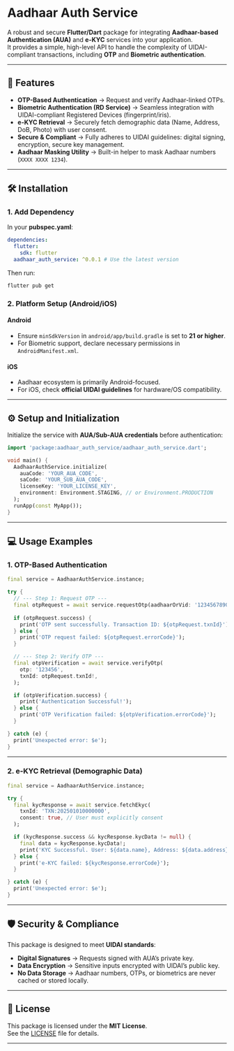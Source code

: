 # Aadhaar Auth Service

A robust and secure **Flutter/Dart** package for integrating **Aadhaar-based Authentication (AUA)** and **e-KYC** services into your application.  
It provides a simple, high-level API to handle the complexity of UIDAI-compliant transactions, including **OTP** and **Biometric authentication**.

---

## 🚀 Features

- **OTP-Based Authentication** → Request and verify Aadhaar-linked OTPs.  
- **Biometric Authentication (RD Service)** → Seamless integration with UIDAI-compliant Registered Devices (fingerprint/iris).  
- **e-KYC Retrieval** → Securely fetch demographic data (Name, Address, DoB, Photo) with user consent.  
- **Secure & Compliant** → Fully adheres to UIDAI guidelines: digital signing, encryption, secure key management.  
- **Aadhaar Masking Utility** → Built-in helper to mask Aadhaar numbers (`XXXX XXXX 1234`).  

---

## 🛠️ Installation

### 1. Add Dependency

In your **pubspec.yaml**:

```yaml
dependencies:
  flutter:
    sdk: flutter
  aadhaar_auth_service: ^0.0.1 # Use the latest version
```

Then run:

```bash
flutter pub get
```

### 2. Platform Setup (Android/iOS)

#### Android
- Ensure `minSdkVersion` in `android/app/build.gradle` is set to **21 or higher**.  
- For Biometric support, declare necessary permissions in `AndroidManifest.xml`.

#### iOS
- Aadhaar ecosystem is primarily Android-focused.  
- For iOS, check **official UIDAI guidelines** for hardware/OS compatibility.

---

## ⚙️ Setup and Initialization

Initialize the service with **AUA/Sub-AUA credentials** before authentication:

```dart
import 'package:aadhaar_auth_service/aadhaar_auth_service.dart';

void main() {
  AadhaarAuthService.initialize(
    auaCode: 'YOUR_AUA_CODE',
    saCode: 'YOUR_SUB_AUA_CODE',
    licenseKey: 'YOUR_LICENSE_KEY',
    environment: Environment.STAGING, // or Environment.PRODUCTION
  );
  runApp(const MyApp());
}
```

---

## 💻 Usage Examples

### 1. OTP-Based Authentication

```dart
final service = AadhaarAuthService.instance;

try {
  // --- Step 1: Request OTP ---
  final otpRequest = await service.requestOtp(aadhaarOrVid: '123456789012');
  
  if (otpRequest.success) {
    print('OTP sent successfully. Transaction ID: ${otpRequest.txnId}');
  } else {
    print('OTP request failed: ${otpRequest.errorCode}');
  }

  // --- Step 2: Verify OTP ---
  final otpVerification = await service.verifyOtp(
    otp: '123456',
    txnId: otpRequest.txnId!,
  );

  if (otpVerification.success) {
    print('Authentication Successful!');
  } else {
    print('OTP Verification failed: ${otpVerification.errorCode}');
  }

} catch (e) {
  print('Unexpected error: $e');
}
```

---

### 2. e-KYC Retrieval (Demographic Data)

```dart
final service = AadhaarAuthService.instance;

try {
  final kycResponse = await service.fetchEkyc(
    txnId: 'TXN:202501010000000',
    consent: true, // User must explicitly consent
  );

  if (kycResponse.success && kycResponse.kycData != null) {
    final data = kycResponse.kycData!;
    print('KYC Successful. User: ${data.name}, Address: ${data.address}');
  } else {
    print('e-KYC failed: ${kycResponse.errorCode}');
  }

} catch (e) {
  print('Unexpected error: $e');
}
```

---

## 🛡️ Security & Compliance

This package is designed to meet **UIDAI standards**:

- **Digital Signatures** → Requests signed with AUA’s private key.  
- **Data Encryption** → Sensitive inputs encrypted with UIDAI’s public key.  
- **No Data Storage** → Aadhaar numbers, OTPs, or biometrics are never cached or stored locally.  

---

## 📄 License

This package is licensed under the **MIT License**.  
See the [LICENSE](./LICENSE) file for details.

---
